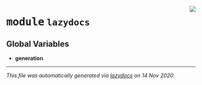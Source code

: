 
<a href="https://github.com/ml-tooling/lazydocs/blob/main/src/lazydocs/__init__.py#L0"><img align="right" style="float:right;" src="https://img.shields.io/badge/-source-cccccc?style=flat-square"></a>

# <kbd>module</kbd> `lazydocs`


**Global Variables**
---------------
- **generation**



---

_This file was automatically generated via [lazydocs](https://github.com/ml-tooling/lazydocs) on 14 Nov 2020._
